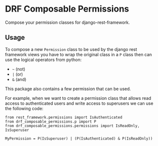 # DRF Composable Permissions

Compose your permission classes for django-rest-framework.

## Usage
To compose a new `Permission` class to be used by the django rest framework views you have to wrap the original class in
a `P` class then can use the logical operators from python:
 
  - `~` (not)
  - `|` (or)
  - `&` (and)

This package also contains a few permission that can be used.

For example, when we want to create a permission class that allows read access to authenticated users and write access
to superusers we can use the following code:

```
from rest_framework.permissions import IsAuthenticated
from drf_composable_permissions.p import P
from drf_composable_permissions.permissions import IsReadOnly, IsSuperuser

MyPermission = P(IsSuperuser) | (P(IsAuthenticated) & P(IsReadOnly))
```
